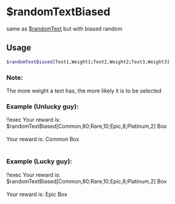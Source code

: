 # $randomTextBiased

same as [$randomText](./randomText.md) but with biased random

## Usage

```bash
$randomTextBiased[Text1,Weight1;Text2,Weight2;Text3,Weight3]
```

### Note:
The more weight a text has, the more likely it is to be selected

### Example (Unlucky guy):
<discord-messages>
          <discord-message :bot="false" role-color="#ffcc9a" author="Member">
        !!exec Your reward is: $randomTextBiased[Common,80;Rare,10;Epic,8;Platinum,2] Box<br><br>
          </discord-message>
          <discord-message :bot="true" role-color="#0099ff" author="Custom Command" avatar="https://media.discordapp.net/avatars/725721249652670555/781224f90c3b841ba5b40678e032f74a.webp">
        Your reward is: Common Box<br><br>
        </discord-message>
</discord-messages>

### Example (Lucky guy):
<discord-messages>
          <discord-message :bot="false" role-color="#ffcc9a" author="Member">
        !!exec Your reward is: $randomTextBiased[Common,80;Rare,10;Epic,8;Platinum,2] Box<br><br>
          </discord-message>
          <discord-message :bot="true" role-color="#0099ff" author="Custom Command" avatar="https://media.discordapp.net/avatars/725721249652670555/781224f90c3b841ba5b40678e032f74a.webp">
        Your reward is: Epic Box
        </discord-message>
</discord-messages>

